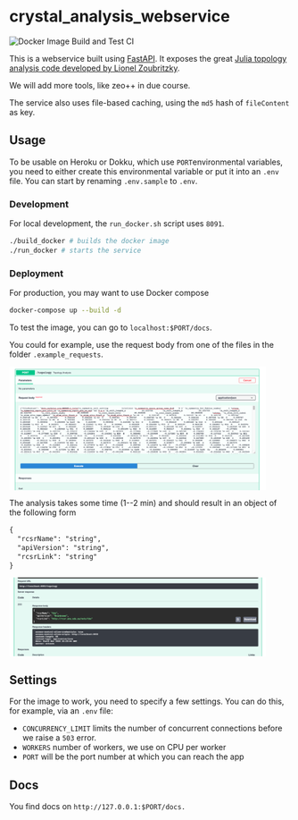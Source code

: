 # crystal_analysis_webservice

![Docker Image Build and Test CI](https://github.com/cheminfo-py/crystal_analysis_webservice/workflows/Docker%20Image%20Build%20CI/badge.svg)

This is a webservice built using [FastAPI](https://github.com/tiangolo/fastapi). It exposes the great [Julia topology analysis code developed by Lionel Zoubritzky](https://github.com/coudertlab/CrystalNets.jl).

We will add more tools, like zeo++ in due course.

The service also uses file-based caching, using the `md5` hash of `fileContent` as key.

## Usage

To be usable on Heroku or Dokku, which use `PORT`environmental variables, you need to either create this environmental variable or put it into an `.env` file. You can start by renaming `.env.sample` to `.env`.

### Development

For local development, the `run_docker.sh` script uses `8091`.

```bash
./build_docker # builds the docker image
./run_docker # starts the service
```

### Deployment

For production, you may want to use Docker compose

```bash
docker-compose up --build -d
```

To test the image, you can go to `localhost:$PORT/docs`.

You could for example, use the request body from one of the files in the folder `.example_requests`.

<a href="url"><img src="_static/topology_input.png" align="center" width="460" ></a>

The analysis takes some time (1--2 min) and should result in an object of the following form

```
{
  "rcsrName": "string",
  "apiVersion": "string",
  "rcsrLink": "string"
}
```

<a href="url"><img src="_static/topology_response.png" align="center" width="460" ></a>

## Settings

For the image to work, you need to specify a few settings. You can do this, for example, via an `.env` file:

- `CONCURRENCY_LIMIT` limits the number of concurrent connections before we raise a `503` error.
- `WORKERS` number of workers, we use on CPU per worker
- `PORT` will be the port number at which you can reach the app

## Docs

You find docs on `http://127.0.0.1:$PORT/docs.`
